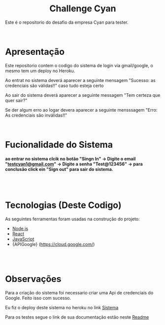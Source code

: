 <h1 align="center">Challenge Cyan</h1>

Este é o repositorio do desafio da empresa Cyan para tester.


<br />


# Apresentação

Este repositorio contem o codigo do sistema de login via gmail/google, o mesmo tem um deploy no Heroku.

Ao entrat no sistema deverá aparecer a seguinte mensagem "Sucesso: as credenciais são válidas!!" caso tudo esteja certo

Ao sair do sistema deverá aparecer a seguinte messagem "Tem certeza que quer sair?"

Se der algum erro ao logar devera aparecer a seguinte mensssagem "Erro: As credenciais são inválidas!!"



<br />


# Fucionalidade do Sistema 

#### ao entrar no sistema clcik no botão "Singn In" -> Digite o email "testcyan1@gmail.com" -> Digite a senha "Test@123456" -> para conclusão click ein "Sign out" para sair do sistema. <br />


<br />
<br />

# Tecnologias (Deste Codigo)

As seguintes ferramentas foram usadas na construção do projeto:

- [Node.js](https://nodejs.org/en/)
- [React](https://pt-br.reactjs.org/)
- [JavaScript](https://www.javascript.com/)
- {APIGoogle} (https://cloud.google.com/)

<br />
<br />

# Observações

Para a criação do sistema foi necessario criar uma Api de credenciais do Google. Feito isso com sucesso. 

Eu fiz o deploy deste sistema no heroku no link [Sistema](https://gmail-login-system.herokuapp.com/)

Para os testes segue o link de sua documentação estão neste [Readme](https://github.com/mylycy/Gmail-test-cucumber/tree/main/CucumberJava) 














